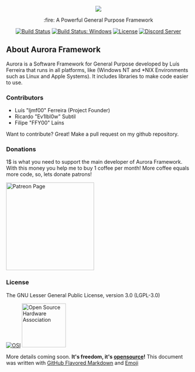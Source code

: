 <p align="center"><img src="https://avatars2.githubusercontent.com/u/21695792?v=4&s=250"></p>

<p align="center">:fire: A Powerful General Purpose Framework</p>

<p align="center">
  <a href="https://travis-ci.org/aurora-fw/ci"><img src="https://travis-ci.org/aurora-fw/ci.svg" alt="Build Status"></a>
  <a href="https://ci.appveyor.com/project/ljmf00/ci/"><img src="https://ci.appveyor.com/api/projects/status/gv86w8tjdknx5tj1?svg=true" alt="Build Status: Windows"></a>
  <a href="https://www.gnu.org/licenses/lgpl-3.0.html"><img src="https://img.shields.io/badge/license-LGPLv3-lightgrey.svg" alt="License"></a>
  <a href="https://discord.gg/8wEpF75"><img src="https://discordapp.com/api/guilds/350229534832066572/embed.png" alt="Discord Server"></a>
</p>

## About Aurora Framework

Aurora is a Software Framework for General Purpose developed by Luís Ferreira that runs in all platforms, like (Windows NT and \*NIX Environments such as Linux and Apple Systems). It includes libraries to make code easier to use.

### Contributors
 - Luís "ljmf00" Ferreira (Project Founder)
 - Ricardo "Ev1lbl0w" Subtil
 - Filipe "FFY00" Laíns

Want to contribute? Great! Make a pull request on my github repository.

### Donations
1$ is what you need to support the main developer of Aurora Framework. With this money you help me to buy 1 coffee per month! More coffee equals more code, so, lets donate patrons!
<p><a href="https://www.patreon.com/ljmf00"><img src="https://www.partiallyexaminedlife.com/wp-content/uploads/patreon_logo.png" alt="Patreon Page" width="240"></a></p>

### License
The GNU Lesser General Public License, version 3.0 (LGPL-3.0)


[![OSI](https://opensource.org/files/osi_logo_100X133_90ppi_0.png "Open Source Initiative")](https://opensource.org/) [<img src="https://upload.wikimedia.org/wikipedia/commons/thumb/f/fd/Open-source-hardware-logo.svg/512px-Open-source-hardware-logo.svg.png" alt="Open Source Hardware Association" width="120">](http://www.oshwa.org/ "Open Source Hardware Association")

More details coming soon. **It's freedom, it's [opensource](https://opensource.org/)!**
This document was written with [GitHub Flavored Markdown](https://guides.github.com/features/mastering-markdown/) and [Emoji](http://www.emoji-cheat-sheet.com/)
